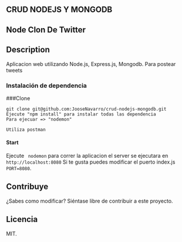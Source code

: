 ## CRUD NODEJS Y MONGODB

## Node Clon De Twitter

## Description
Aplicacion web utilizando Node.js, Express.js, Mongodb. Para postear tweets
### Instalación de dependencia 
###Clone
```
git clone git@github.com:JooseNavarro/crud-nodejs-mongodb.git
Ejecute "npm install" para instalar todas las dependencia
Para ejecuar => "nodemon"

Utiliza postman

```
#### Start

Ejecute ` nodemon` para correr la aplicacion el server se ejecutara en `http://localhost:8080` Si te gusta puedes modificar el puerto index.js `PORT=8080`.

## Contribuye

¿Sabes como modificar? Siéntase libre de contribuir a este proyecto.

## Licencia

MIT.
